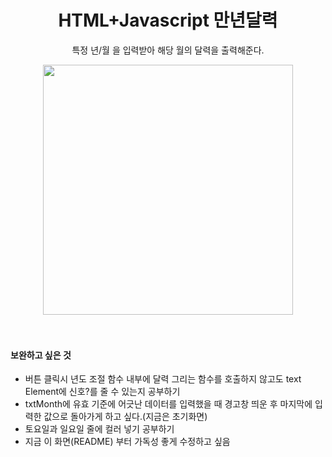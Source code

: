 <h1 align="center">HTML+Javascript 만년달력</h1>
<p align="center">특정 년/월 을 입력받아 해당 월의 달력을 출력해준다.</p>
<div align="center"><img src="img/calendar.gif" width="400px"></div>
<br><br>
<h4>보완하고 싶은 것</h4>
<ul>
  <li>버튼 클릭시 년도 조절 함수 내부에 달력 그리는 함수를 호출하지 않고도 text Element에 신호?를 줄 수 있는지 공부하기</li>
  <li>txtMonth에 유효 기준에 어긋난 데이터를 입력했을 때 경고창 띄운 후 마지막에 입력한 값으로 돌아가게 하고 싶다.(지금은 초기화면)</li>
  <li>토요일과 일요일 줄에 컬러 넣기 공부하기</li>
  <li>지금 이 화면(README) 부터 가독성 좋게 수정하고 싶음</li>
</ul>

